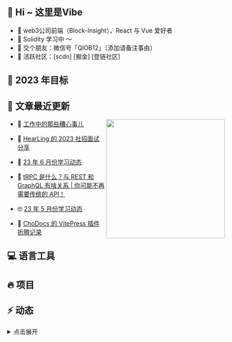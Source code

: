 ## :chocolate_bar: Hi ~ 这里是Vibe

- :apple: web3公司前端（Block-Insight），React 与 Vue 爱好者
- :strawberry: Solidity 学习中 ～
- :tangerine: 交个朋友：微信号「QIOB12」（添加请备注事由）
- :watermelon: 活跃社区：[scdn] [掘金] [登链社区]


## :dart: 2023 年目标 



## :thought_balloon: 文章最近更新

<a href="https://chodocs.cn/"><img src="https://media.giphy.com/media/SWoSkN6DxTszqIKEqv/giphy.gif" align="right" height="275" /></a>


<!-- BLOG-POST-LIST:START -->
- 🤭 [工作中的那些糟心事儿](https://chodocs.cn/essay/ch3.html) 

- 👹 [HearLing 的 2023 社招面试分享](https://chodocs.cn/interview/2023/hearling.html) 

- 🐻 [23 年 6 月份学习动态](https://chodocs.cn/weekly/202306.html) 

- 🥸 [tRPC 是什么？与 REST 和 GraphQL 有啥关系 | 你可能不再需要传统的 API！](https://chodocs.cn/program/trpc/index.html) 

- 🤓 [23 年 5 月份学习动态](https://chodocs.cn/weekly/202305.html) 

- 🧰 [ChoDocs 的 VitePress 插件折腾记录](https://chodocs.cn/program/vitepress-plugin/index.html) 
<!-- BLOG-POST-LIST:END -->

## :computer: 语言工具



## :fire: 项目 



## :zap: 动态 

<details>
<summary>点击展开</summary>

<table align="center">
<tr>
<td valign="top">

<!--START_SECTION:activity-->
1. 🔒 Closed issue [#258](https://github.com/chodocs/chodocs/issues/258) in [chodocs/chodocs](https://github.com/chodocs/chodocs)
2. 🎉 Merged PR [#264](https://github.com/chodocs/chodocs/pull/264) in [chodocs/chodocs](https://github.com/chodocs/chodocs)
3. 💪 Opened PR [#264](https://github.com/chodocs/chodocs/pull/264) in [chodocs/chodocs](https://github.com/chodocs/chodocs)
4. 🎉 Merged PR [#260](https://github.com/chodocs/chodocs/pull/260) in [chodocs/chodocs](https://github.com/chodocs/chodocs)
5. 💪 Opened PR [#262](https://github.com/chodocs/chodocs/pull/262) in [chodocs/chodocs](https://github.com/chodocs/chodocs)
<!--END_SECTION:activity-->

</td>
</tr>
</table>

</details>
